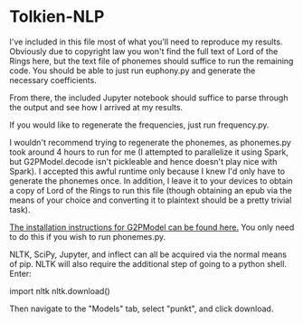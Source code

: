 # Tolkien-NLP

I've included in this file most of what you'll need to reproduce my results. Obviously due to copyright law you won't find the full text of Lord of the Rings here, but the text file of phonemes should suffice to run the remaining code. You should be able to just run euphony.py and generate the necessary coefficients.

From there, the included Jupyter notebook should suffice to parse through the output and see how I arrived at my results.

If you would like to regenerate the frequencies, just run frequency.py. 

I wouldn't recommend trying to regenerate the phonemes, as phonemes.py took around 4 hours to run for me (I attempted to parallelize it using Spark, but G2PModel.decode isn't pickleable and hence doesn't play nice with Spark). I accepted this awful runtime only because I knew I'd only have to generate the phonemes once. In addition, I leave it to your devices to obtain a copy of Lord of the Rings to run this file (though obtaining an epub via the means of your choice and converting it to plaintext should be a pretty trivial task).

[The installation instructions for G2PModel can be found here.](https://github.com/cmusphinx/g2p-seq2seq) You only need to do this if you wish to run phonemes.py.

NLTK, SciPy, Jupyter, and inflect can all be acquired via the normal means of pip. NLTK will also require the additional step of going to a python shell. Enter:

import nltk
nltk.download()

Then navigate to the "Models" tab, select "punkt", and click download.